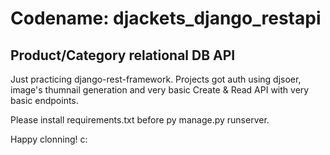 # Codename: djackets_django_restapi

## Product/Category relational DB API

Just practicing django-rest-framework.
Projects got auth using djsoer, image's thumnail generation and very basic Create & Read API with very basic endpoints. 

Please install requirements.txt before py manage.py runserver.

Happy clonning! c:
